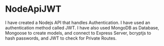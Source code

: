 # NodeApiJWT 

I have created a Nodejs API that handles Authentication.
I have used an authentication method called JWT. 
I have also used MongoDB as Database, Mongoose to create models, and connect to Express Server, bcryptjs to hash passwords, and JWT to check for Private Routes.
